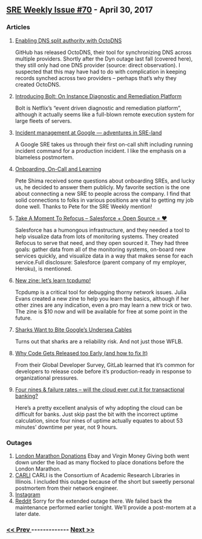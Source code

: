 ## [SRE Weekly Issue #70](https://sreweekly.com/sre-weekly-issue-70/) - April 30, 2017
### Articles

1. [Enabling DNS split authority with OctoDNS](https://githubengineering.com/enabling-split-authority-dns-with-octodns/)

    GitHub has released OctoDNS, their tool for synchronizing DNS across multiple providers. Shortly after the Dyn outage last fall (covered here), they still only had one DNS provider (source: direct observation). I suspected that this may have had to do with complication in keeping records synched across two providers – perhaps that’s why they created OctoDNS.
1. [Introducing Bolt: On Instance Diagnostic and Remediation Platform](http://techblog.netflix.com/2017/04/introducing-bolt-on-instance-diagnostic.html)

    Bolt is Netflix’s “event driven diagnostic and remediation platform”, although it actually seems like a full-blown remote execution system for large fleets of servers.
1. [Incident management at Google — adventures in SRE-land](https://cloudplatform.googleblog.com/2017/02/Incident-management-at-Google-adventures-in-SRE-land.html?m=1)

    A Google SRE takes us through their first on-call shift including running incident command for a production incident. I like the emphasis on a blameless postmortem.
1. [Onboarding, On-Call and Learning](https://medium.com/@petey5000/onboarding-on-call-and-learning-46ff297a2587)

    Pete Shima received some questions about onboarding SREs, and lucky us, he decided to answer them publicly. My favorite section is the one about connecting a new SRE to people across the company. I find that solid connections to folks in various positions are vital to getting my job done well. Thanks to Pete for the SRE Weekly mention!
1. [Take A Moment To Refocus – Salesforce + Open Source = ❤](https://medium.com/salesforce-open-source/take-a-moment-to-refocus-86b6546c90c)

    Salesforce has a humongous infrastructure, and they needed a tool to help visualize data from lots of monitoring systems. They created Refocus to serve that need, and they open sourced it. They had three goals: gather data from all of the monitoring systems, on-board new services quickly, and visualize data in a way that makes sense for each service.Full disclosure: Salesforce (parent company of my employer, Heroku), is mentioned.
1. [New zine: let’s learn tcpdump!](https://jvns.ca/blog/2017/04/29/new-zine--let-s-learn-tcpdump/?source=sreweekly)

    Tcpdump is a critical tool for debugging thorny network issues. Julia Evans created a new zine to help you learn the basics, although if her other zines are any indication, even a pro may learn a new trick or two. The zine is $10 now and will be available for free at some point in the future.
1. [Sharks Want to Bite Google’s Undersea Cables](https://www.wired.com/2014/08/shark_cable/)

    Turns out that sharks are a reliability risk. And not just those WFLB.
1. [Why Code Gets Released too Early (and how to fix It)](https://about.gitlab.com/2017/04/27/why-code-is-released-too-early/)

    From their Global Developer Survey, GitLab learned that it’s common for developers to release code before it’s production-ready in response to organizational pressures.
1. [Four nines & failure rates – will the cloud ever cut it for transactional banking?](https://www.wandisco.com/news-events/blog/four-nines-failure-rates-will-the-cloud-ever-cut-it-for-transactional-banking-)

    Here’s a pretty excellent analysis of why adopting the cloud can be difficult for banks. Just skip past the bit with the incorrect uptime calculation, since four nines of uptime actually equates to about 53 minutes’ downtime per year, not 9 hours.
### Outages

1. [London Marathon Donations](http://www.thecsuite.co.uk/cio/strategy-cio/not-all-websites-are-created-equal-learning-from-the-london-marathon-let-down/)
    Ebay and Virgin Money Giving both went down under the load as many flocked to place donations before the London Marathon.
1. [CARLI](https://www.carli.illinois.edu/network-outage-today-april-28)
    CARLI is the Consortium of Academic Research Libraries in Illinois. I included this outage because of the short but sweetly personal postmortem from their network engineer.
1. [Instagram](https://techcrunch.com/2017/04/24/instagram-down/)
1. [Reddit](http://www.redditstatus.com/incidents/x0svvzdrsn5m)
    Sorry for the extended outage there. We failed back the maintenance performed earlier tonight. We’ll provide a post-mortem at a later date.

### [ << Prev ](sreweekly-69.md) ------------- [ Next >> ](sreweekly-71.md)